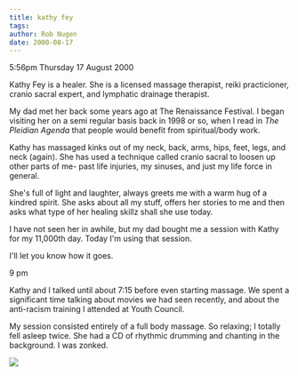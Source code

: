 ```yaml
---
title: kathy fey
tags: 
author: Rob Nugen
date: 2000-08-17
---
```


<p class=date>5:56pm Thursday 17 August 2000

<p>Kathy Fey is a healer.
She is a licensed massage therapist, reiki practicioner, cranio sacral
expert, and lymphatic drainage therapist.

<p>My dad met her back some years ago at The Renaissance Festival. I began
visiting her on a semi regular basis back in 1998 or so, when I read in
<em>The Pleidian Agenda</em> that people would benefit from spiritual/body
work.

<p>Kathy has massaged kinks out of  my neck, back, arms, hips, feet, legs,
and neck (again).  She has used a technique called cranio sacral to loosen
up other parts of me- past life injuries, my sinuses, and just my life force
in general.

<p>She's full of light and laughter, always greets me with a warm hug of a
kindred spirit.  She asks about all my stuff, offers her stories to me and
then asks what type of her healing skillz shall she use today.

<p>I have not seen her in awhile, but my dad bought me a session with Kathy
for my 11,000th day.  Today I'm using that session.

<p>I'll let you know how it goes.

<p class=date>9 pm

<p>Kathy and I talked until about 7:15 before even starting massage.  We
spent a significant time talking about movies we had seen recently, and
about the anti-racism training I attended at Youth Council.

<p>My session consisted entirely of a full body massage.  So relaxing; I
totally fell asleep twice.  She had a CD of rhythmic drumming and chanting
in the background.  I was zonked.

<p><img src="/images/rob/wL-ROB.gif">

